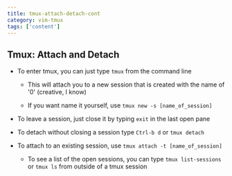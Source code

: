 ```yaml
---
title: tmux-attach-detach-cont
category: vim-tmux
tags: ['content']
---
```


Tmux:  Attach and Detach
------------------------

* To enter tmux, you can just type `tmux` from the command line

  * This will attach you to a new session that is created with the name of '0'
    (creative, I know)

  * If you want name it yourself, use `tmux new -s [name_of_session]`

* To leave a session, just close it by typing `exit` in the last open pane

* To detach without closing a session type `Ctrl-b d` or `tmux detach`

* To attach to an existing session, use `tmux attach -t [name_of_session]`

  * To see a list of the open sessions, you can type `tmux list-sessions` or
    `tmux ls` from outside of a tmux session
